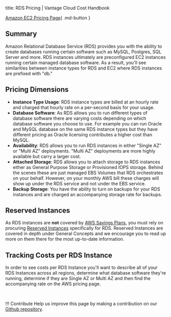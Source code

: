 title: RDS Pricing | Vantage Cloud Cost Handbook

[Amazon EC2 Pricing Page](https://aws.amazon.com/rds/pricing/){ .md-button }

## Summary

Amazon Relational Database Service (RDS) provides you with the ability to create databases running certain software such as MySQL, Postgres, SQL Server and more. RDS instances ultimately are preconfigured EC2 instances running certain managed database software. As a result, you'll see similarities between instance types for RDS and EC2 where RDS instances are prefixed with "db."

## Pricing Dimensions

* **Instance Type Usage**: RDS instance types are billed at an hourly rate and charged that hourly rate on a per-second basis for your usage. 
* **Database Software**: As RDS allows you to run different types of database software there are varying costs depending on which database software you choose to use. For example you can run Oracle and MySQL database on the same RDS instance types but they have different pricing as Oracle licensing contributes a higher cost than MySQL. 
* **Availability**: RDS allows you to run RDS instances in either "Single AZ" or "Multi AZ" deployments. "Multi AZ" deployments are more highly available but carry a larger cost. 
* **Attached Storage**: RDS allows you to attach storage to RDS instances either as General Purpose Storage or Provisioned IOPS storage. Behind the scenes these are just managed EBS Volumes that RDS orchestrates on your behalf. However, on your monthly AWS bill these charges will show up under the RDS service and not under the EBS service. 
* **Backup Storage**: You have the ability to turn on backups for your RDS instances and are charged an accompanying storage rate for backups. 

## Reserved Instances

As RDS instances are **not** covered by [AWS Savings Plans](http://localhost:8000/aws/concepts/savings-plans/), you must rely on procuring [Reserved Instances](http://localhost:8000/aws/concepts/reserved-instances/) specifically for RDS. Reserved Instances are covered in depth under General Concepts and we encourage you to read up more on them there for the most up-to-date information.

## Tracking Costs per RDS Instance

In order to see costs per RDS Instance you'll want to describe all of your RDS Instances across all regions, determine what database software they're running, determine if they are Single AZ or Multi AZ and then find the accompanying rate on the AWS pricing page.

<br/>

!!! Contribute
	Help us improve this page by making a contribution on our [Github repository](https://github.com/vantage-sh/handbook).